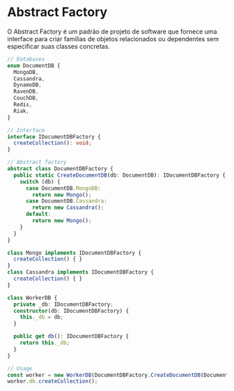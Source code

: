 # Abstract Factory

O Abstract Factory é um padrão de projeto de software que fornece uma interface para criar famílias de objetos relacionados ou dependentes sem especificar suas classes concretas.

```typescript
// Databases
enum DocumentDB {
  MongoDB,
  Cassandra,
  DynamoDB,
  RavenDB,
  CouchDB,
  Redis,
  Riak,
}

// Interface
interface IDocumentDBFactory {
  createCollection(): void;
}

// Abstract factory
abstract class DocumentDBFactory {
  public static CreateDocumentDB(db: DocumentDB): IDocumentDBFactory {
    switch (db) {
      case DocumentDB.MongoDB:
        return new Mongo();
      case DocumentDB.Cassandra:
        return new Cassandra();
      default:
        return new Mongo();
    }
  }
}

class Mongo implements IDocumentDBFactory {
  createCollection() { }
}
class Cassandra implements IDocumentDBFactory {
  createCollection() { }
}

class WorkerDB {
  private _db: IDocumentDBFactory;
  constructor(db: IDocumentDBFactory) {
    this._db = db;
  }

  public get db(): IDocumentDBFactory {
    return this._db;
  }
}

// Usage
const worker = new WorkerDB(DocumentDBFactory.CreateDocumentDB(DocumentDB.MongoDB));
worker.db.createCollection();
```

